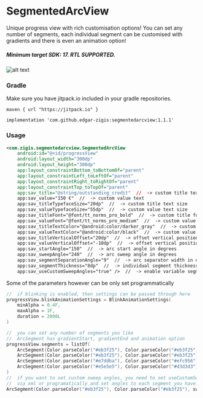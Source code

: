 # SegmentedArcView

Unique progress view with rich customisation options! You can set any number of segments, each individual segment
can be customised with gradients and there is even an animation option!
##### Minimum target SDK: 17. RTL SUPPORTED.

![alt text](https://github.com/edgar-zigis/SegmentedArcView/blob/master/preview.png?raw=true)

### Gradle
Make sure you have jitpack.io included in your gradle repositories.

```
maven { url "https://jitpack.io" }
```
```
implementation 'com.github.edgar-zigis:segmentedarcview:1.1.1'
```
### Usage
``` xml
<com.zigis.segmentedarcview.SegmentedArcView
    android:id="@+id/progressView"
    android:layout_width="300dp"
    android:layout_height="300dp"
    app:layout_constraintBottom_toBottomOf="parent"
    app:layout_constraintLeft_toLeftOf="parent"
    app:layout_constraintRight_toRightOf="parent"
    app:layout_constraintTop_toTopOf="parent"
    app:sav_title="@string/outstanding_credit"  //  -> custom title text
    app:sav_value="150 €"  //  -> custom value text
    app:sav_titleTypefaceSize="20dp"  //  -> custom title text size
    app:sav_valueTypefaceSize="55dp"  //  -> custom value text size
    app:sav_titleFont="@font/tt_norms_pro_bold"  //  -> custom title font
    app:sav_valueFont="@font/tt_norms_pro_medium"  //  -> custom value font
    app:sav_titleTextColor="@android:color/darker_gray"  //  -> custom title text color
    app:sav_valueTextColor="@android:color/black"  //  -> custom value text color
    app:sav_titleVerticalOffset="20dp"  //  -> offset vertical position of the title
    app:sav_valueVerticalOffset="-10dp"  //  -> offset vertical position of the value
    app:sav_startAngle="150"  //  -> arc start angle in degrees
    app:sav_sweepAngle="240"  //  -> arc sweep angle in degrees
    app:sav_segmentSeparationAngle="9"  //  -> arc separator width in degrees
    app:sav_segmentThickness="8dp"  //  -> individual segment thickness
    app:sav_useCustomSweepAngles="true" />  //  -> enable variable segment sweep angles (note, segment sweeAngles need be set too!)
```
Some of the parameters however can be only set programmatically
``` kotlin
//  if blinking is enabled, then settings can be passed through here
progressView.blinkAnimationSettings = BlinkAnimationSettings(
    minAlpha = 0.4F,
    maxAlpha = 1F,
    duration = 2000L
)

//  you can set any number of segments you like
//  ArcSegment has gradientStart, gradientEnd and animation option
progressView.segments = listOf(
    ArcSegment(Color.parseColor("#eb3f25"), Color.parseColor("#eb3f25")),
    ArcSegment(Color.parseColor("#eb3f25"), Color.parseColor("#eb3f25")),
    ArcSegment(Color.parseColor("#e7ddba"), Color.parseColor("#efc956"), animate = true),
    ArcSegment(Color.parseColor("#e5e5e5"), Color.parseColor("#d3d3d3"))
)
//  if you want to set custom sweep angles, you need to set useCustomSweepAngles param to true
//  via xml or programatically and set angles to each segment you have:
ArcSegment(Color.parseColor("#eb3f25"), Color.parseColor("#eb3f25"), sweepAngle = 30f)
```
